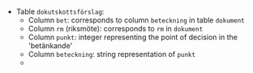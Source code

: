 

- Table `dokutskottsförslag`:
    + Column `bet`: corresponds to column `beteckning` in table `dokument`
    + Column `rm` (riksmöte): corresponds to `rm` in `dokument`
    + Column `punkt`: integer representing the point of decision in the 'betänkande'
    + Column `beteckning`: string representation of `punkt`
    + 
